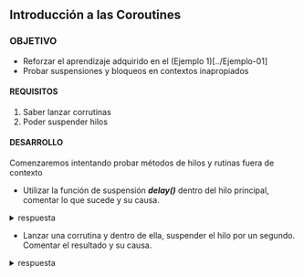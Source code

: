 ## Introducción a las Coroutines

### OBJETIVO 

- Reforzar el aprendizaje adquirido en el (Ejemplo 1)[../Ejemplo-01]
- Probar suspensiones y bloqueos en contextos inapropiados

#### REQUISITOS 

1. Saber lanzar corrutinas
2. Poder suspender hilos

#### DESARROLLO

Comenzaremos intentando probar métodos de hilos y rutinas fuera de contexto


- Utilizar la función de suspensión ***delay()*** dentro del hilo principal, comentar lo que sucede y su causa.

<details>
	<summary>respuesta</summary>
	
Nos arroja el siguiente error:

> Suspend function 'delay' should be called only from a coroutine or another suspend function

</details>

- Lanzar una corrutina y dentro de ella, suspender el hilo por un segundo. Comentar el resultado y su causa.

<details>
	<summary>respuesta</summary>
Al parecer, el thread principal no para, debido a que pese a que la corrutina se lanzó desde este, el hilo donde corre es otro, este hilo soporta muchas corrutinas.

</details>



